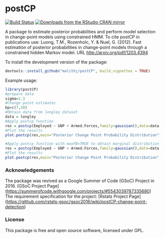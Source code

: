 # postCP

[![Build Status](https://travis-ci.org/malithj/postCP.svg)](https://travis-ci.org/malithj/postCP.svg)
[![Downloads from the RStudio CRAN mirror](http://cranlogs.r-pkg.org/badges/postCP)](https://cran.r-project.org/package=postCP)

A package to estimate posterior probabilities and perform model selection in change-point models using constrained HMM.
To cite postCP in publications use:
Luong, T.M., Rozenholc, Y. & Nuel, G. (2012). Fast estimation of posterior
  probabilities in change-point models through a constrained hidden Markov model.
  URL http://arxiv.org/pdf/1203.4394
  
To install the development version of the package: 
```r
devtools::install_github("malithj/postCP", build_vignettes = TRUE)
```

Example usage: 
```r
library(postCP)
#prepare data
sigma=1.3
#Change point estimates
bp=c(7,10)
#Obtain data from longley dataset
data = longley
#Apply postcp function
res = postcp(Employed ~ GNP + Armed.Forces,family=gaussian(),data=data,bp=c(7,10),sigma)
#Plot the results
plot.postcp(res,main="Posterior Change Point Probability Distribution")

#Apply postcp function with maxFB=TRUE to obtain marginal distribution
res = postcp(Employed ~ GNP + Armed.Forces,family=gaussian(),data=data,bp=c(7,10),sigma,maxFB=TRUE)
#Plot the results
plot.postcp(res,main="Posterior Change Point Probability Distribution")
```

### Acknowledgements
The package was revived as a Google Summer of Code (GSoC) Project in 2016. 
[GSoC Project Page] (https://summerofcode.withgoogle.com/projects/#5543039787335680)  
The requirement specification for the project:
[Rstats Project Page] (https://github.com/rstats-gsoc/gsoc2016/wiki/postCP-change-point-detection)

### License
This package is free and open source software, licensed under GPL.
